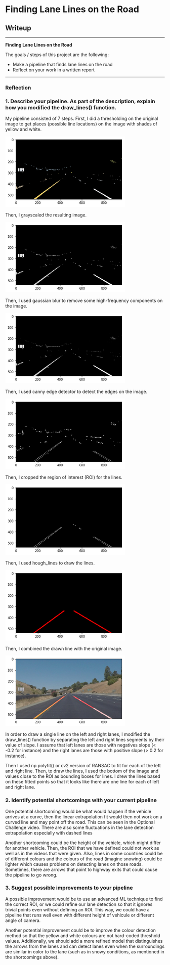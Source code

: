 # **Finding Lane Lines on the Road** 

## Writeup 

---

**Finding Lane Lines on the Road**

The goals / steps of this project are the following:
* Make a pipeline that finds lane lines on the road
* Reflect on your work in a written report


[//]: # (Image References)

[image1]: ./examples/grayscale.jpg "Grayscale"

[step1]: ./writeup_images/color_thresholding.png "Color Thresholding"
[step2]: ./writeup_images/grayscaled.png "Grayscale"
[step3]: ./writeup_images/gaussian_blurred.png "Gaussian Blur"
[step4]: ./writeup_images/canny.png "Canny"
[step5]: ./writeup_images/roi_edge.png "ROI Edge"
[step6]: ./writeup_images/hough.png "Hough"
[step7]: ./writeup_images/final_image.png "Final Image"


---

### Reflection

### 1. Describe your pipeline. As part of the description, explain how you modified the draw_lines() function.

My pipeline consisted of 7 steps. First, I did a thresholding on the original image to get places (possible line locations) on the image with shades of yellow and white.

![step1][step1]

Then, I grayscaled the resulting image.

![step2][step2]

Then, I used gaussian blur to remove some high-frequency components on the image.

![step3][step3]

Then, I used canny edge detector to detect the edges on the image.

![step4][step4]

Then, I cropped the region of interest (ROI) for the lines.

![step5][step5]

Then, I used hough_lines to draw the lines.

![step6][step6]

Then, I combined the drawn line with the original image.

![step7][step7]

In order to draw a single line on the left and right lanes, I modified the draw_lines() function by separating the left and right lines segments by their value of slope. I assume that left lanes are those with negatives slope (< -0.2 for instance) and the right lanes are those with positive slope (> 0.2 for instance).

Then I used np.polyfit() or cv2 version of RANSAC to fit for each of the left and right line. Then, to draw the lines, I used the bottom of the image and values close to the ROI as bounding boxes for lines. I drew the lines based on these fitted points so that it looks like there are one line for each of left and right lane.


### 2. Identify potential shortcomings with your current pipeline


One potential shortcoming would be what would happen if the vehicle arrives at a curve, then the linear extrapolation fit would then not work on a curved line and may point off the road. This can be seen in the Optional Challenge video. There are also some fluctuations in the lane detection extrapolation especially with dashed lines

Another shortcoming could be the height of the vehicle, which might differ for another vehicle. Then, the ROI that we have defined could not work as well as in the videos that were given. Also, lines in some countries could be of different colours and the colours of the road (imagine snowing) could be lighter which causes problems on detecting lanes on those roads. Sometimes, there are arrows that point to highway exits that could cause the pipeline to go wrong.


### 3. Suggest possible improvements to your pipeline

A possible improvement would be to use an advanced ML technique to find the correct ROI, or we could refine our lane detection so that it ignores trivial points even without defining an ROI. This way, we could have a pipeline that runs well even with different height of vehicule or different angle of camera.

Another potential improvement could be to improve the colour detection method so that the yellow and white colours are not hard-coded threshold values. Additionally, we should add a more refined model that distinguishes the arrows from the lanes and can detect lanes even when the surroundings are similar in color to the lane (such as in snowy conditions, as mentioned in the shortcomings above).
